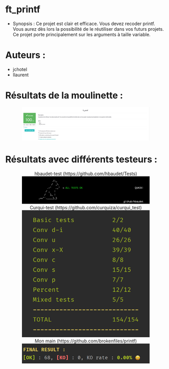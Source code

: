 # ft_printf

* Synopsis : Ce projet est clair et efficace. Vous devez recoder printf. Vous aurez dès lors la possibilité de le réutiliser dans vos futurs projets. Ce projet porte principalement sur les arguments à taille variable.

<h1>Auteurs :</h1>
<ul>
 <li>
  jchotel
 </li>
  <li>
  llaurent
 </li>
</ul>

<h1>Résultats de la moulinette :</h1>
<p align="center">
  <img src="./img/deepthought.png" alt="Curqui test" width="400">
</p>

<h1>Résultats avec différents testeurs :</h1>
<p align="center">
  hbaudet-test (https://github.com/hbaudet/Tests)
  <br>
  <img src="./img/hbaudet.png" alt="Curqui test" width="400">
  <br>
  Curqui-test (https://github.com/curquiza/curqui_test)
  <br>
  <img src="./img/curqui.png" alt="Curqui test" width="400">
  <br>
  Mon main (https://github.com/brokenfiles/printf)
  <br>
  <img src="./img/own.png" alt="Curqui test" width="400">
</p>
